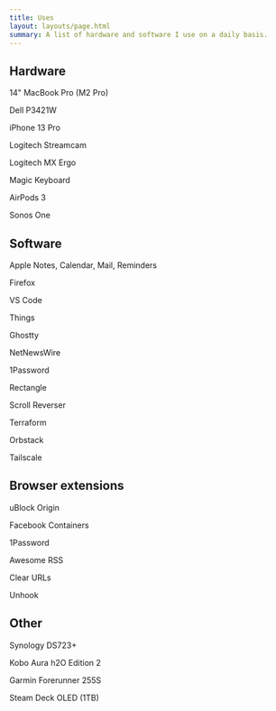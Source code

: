 ```yaml
---
title: Uses
layout: layouts/page.html
summary: A list of hardware and software I use on a daily basis.
---
```


## Hardware

<p class="compact">14" MacBook Pro (M2 Pro)</p>
<p class="compact">Dell P3421W</p>
<p class="compact">iPhone 13 Pro</p>
<p class="compact">Logitech Streamcam</p>
<p class="compact">Logitech MX Ergo</p>
<p class="compact">Magic Keyboard</p>
<p class="compact">AirPods 3</p>
<p class="compact">Sonos One</p>

## Software

<p class="compact">Apple Notes, Calendar, Mail, Reminders</p>
<p class="compact">Firefox</p>
<p class="compact">VS Code</p>
<p class="compact">Things</p>
<p class="compact">Ghostty</p>
<p class="compact">NetNewsWire</p>
<p class="compact">1Password</p>
<p class="compact">Rectangle</p>
<p class="compact">Scroll Reverser</p>
<p class="compact">Terraform</p>
<p class="compact">Orbstack</p>
<p class="compact">Tailscale</p>

## Browser extensions

<p class="compact">uBlock Origin</p>
<p class="compact">Facebook Containers</p>
<p class="compact">1Password</p>
<p class="compact">Awesome RSS</p>
<p class="compact">Clear URLs</p>
<p class="compact">Unhook</p>

## Other

<p class="compact">Synology DS723+</p>
<p class="compact">Kobo Aura h2O Edition 2</p>
<p class="compact">Garmin Forerunner 255S</p>
<p class="compact">Steam Deck OLED (1TB)</p>
